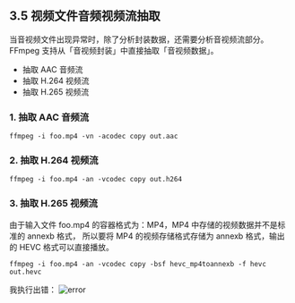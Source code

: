 ## 3.5 视频文件音频视频流抽取

当音视频文件出现异常时，除了分析封装数据，还需要分析音视频流部分。
FFmpeg 支持从「音视频封装」中直接抽取「音视频数据」。

- 抽取 AAC 音频流
- 抽取 H.264 视频流
- 抽取 H.265 视频流

### 1. 抽取 AAC 音频流
```shell
ffmpeg -i foo.mp4 -vn -acodec copy out.aac
```
### 2. 抽取 H.264 视频流
```shell
ffmpeg -i foo.mp4 -an -vcodec copy out.h264
```

### 3. 抽取 H.265 视频流
由于输入文件 foo.mp4 的容器格式为：MP4，MP4 中存储的视频数据并不是标准的 annexb 格式，
所以要将 MP4 的视频存储格式存储为 annexb 格式，输出的 HEVC 格式可以直接播放。
```shell
ffmpeg -i foo.mp4 -an -vcodec copy -bsf hevc_mp4toannexb -f hevc out.hevc
```
我执行出错：
![error](./imgs/img_1.png)

